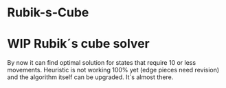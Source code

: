 # Rubik-s-Cube

# WIP Rubik´s cube solver
By now it can find optimal solution for states that require 10 or less movements. Heuristic is not working 100% yet (edge pieces need revision) and the algorithm itself can be upgraded.
It´s almost there.
